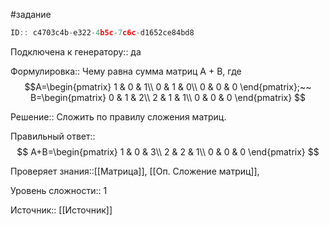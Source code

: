 #задание

```javascript
ID:: c4703c4b-e322-4b5c-7c6c-d1652ce84bd8
```

Подключена к генератору:: да

Формулировка:: Чему равна сумма матриц A + B, где
$$A=\begin{pmatrix}
1 & 0 & 1\\
0 & 1 & 0\\
0 & 0 & 0
\end{pmatrix};~~
B=\begin{pmatrix}
0 & 1 & 2\\
2 & 1 & 1\\
0 & 0 & 0
\end{pmatrix}
$$

Решение::
Сложить по правилу сложения матриц.

Правильный ответ::
$$
A+B=\begin{pmatrix}
1 & 0 & 3\\
2 & 2 & 1\\
0 & 0 & 0
\end{pmatrix}
$$

Проверяет знания::[[Матрица]], [[Оп. Сложение матриц]],

Уровень сложности:: 1

Источник:: [[Источник]]